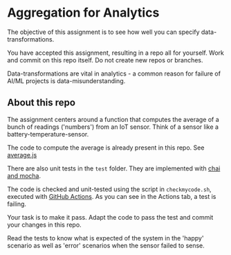 # Aggregation for Analytics

The objective of this assignment is to see how well you can specify data-transformations.

You have accepted this assignment, resulting in a repo all for yourself. Work and commit on this repo itself. Do not create new repos or branches.

Data-transformations are vital in analytics - a common reason for failure of AI/ML projects is data-misunderstanding.

## About this repo

The assignment centers around a function that computes the average of a bunch of readings ('numbers') from an IoT sensor. Think of a sensor like a battery-temperature-sensor.

The code to compute the average is already present in this repo. See [average.js](average.js)

There are also unit tests in the `test` folder. They are implemented with [chai and mocha](https://www.youtube.com/watch?v=MLTRHc5dk6s).

The code is checked and unit-tested using the script in `checkmycode.sh`, executed with [GitHub Actions](https://www.youtube.com/watch?v=R8_veQiYBjI). As you can see in the Actions tab, a test is failing.

Your task is to make it pass. Adapt the code to pass the test and commit your changes in this repo.

Read the tests to know what is expected of the system in the 'happy' scenario as well as 'error' scenarios when the sensor failed to sense.
